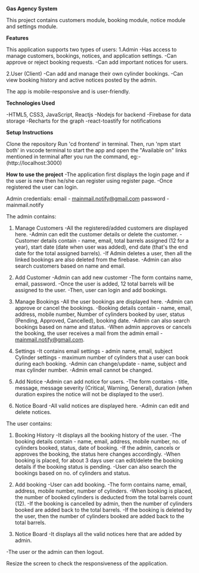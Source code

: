 **Gas Agency System**

This project contains customers module, booking module, notice module and settings module.

**Features**

This application supports two types of users:
1.Admin
-Has access to manage customers, bookings, notices, and application settings.
-Can approve or reject booking requests.
-Can add important notices for users.

2.User (Client)
-Can add and manage their own cylinder bookings.
-Can view booking history and active notices posted by the admin.

The app is mobile-responsive and is user-friendly.

**Technologies Used**

-HTML5, CSS3, JavaScript, Reactjs
-Nodejs for backend
-Firebase for data storage
-Recharts for the graph
-react-toastify for notifications

**Setup Instructions**

Clone the repository
Run 'cd frontend' in terminal.
Then, run 'npm start both' in vscode terminal to start the app and open the "Available on" links mentioned in terminal after you run the command, 
eg:- (http://localhost:3000)

**How to use the project**
-The application first displays the login page and if the user is new then he/she can register using register page.
-Once registered the user can login.

Admin credentials:
email - mainmail.notify@gmail.com
password - mainmail.notify

The admin contains:
1. Manage Customers
 -All the registered/added customers are displayed here.
 -Admin can edit the customer details or delete the customer.
 -Customer details contain - name, email, total barrels assigned (12 for a year),
  start date (date when user was added), end date (that's the end date for the total assigned barrels).
 -If Admin deletes a user, then all the linked bookings are also deleted from the firebase.
 -Admin can also search customers based on name and email.

2. Add Customer
 -Admin can add new customer
 -The form contains name, email, password.
 -Once the user is added, 12 total barrels will be assigned to the user.
 -Then, user can login and add bookings.

3. Manage Bookings
 -All the user bookings are displayed here.
 -Admin can approve or cancel the bookings.
 -Booking details contain - name, email, address, mobile number, Number of cylinders booked by user, 
    status (Pending, Approved, Cancelled), booking date.
 -Admin can also search bookings based on name and status.
 -When admin approves or cancels the booking, the user receives a mail from the admin email - mainmail.notify@gmail.com.

4. Settings
 -It contains email settings - admin name, email, subject
    Cylinder settings - maximum number of cylinders that a user can book during each booking.
 -Admin can change/update - name, subject and max cylinder number.
 -Admin email cannot be changed.

5. Add Notice
 -Admin can add notice for users.
 -The form contains - title, message, message severity (Critical, Warning, General), duration (when duration 
   expires the notice will not be displayed to the user).

6. Notice Board
 -All valid notices are displayed here.
 -Admin can edit and delete notices.

The user contains:
1. Booking History
 -It displays all the booking history of the user.
 -The booking details contain - name, email, address, mobile number, no. of cylinders booked, status, date of booking.
 -If the admin, cancels or approves the booking, the status here changes accordingly.
 -When booking is placed, for about 3 days user can edit/delete the booking details if the booking status is pending.
 -User can also search the bookings based on no. of cylinders and status.

2. Add booking
 -User can add booking.
 -The form contains name, email, address, mobile number, number of cylinders.
 -When booking is placed, the number of booked cylinders is deducted from the total barrels count (12).
 -If the booking is cancelled by admin, then the number of cylinders booked are added back to the total barrels.
 -If the booking is deleted by the user, then the number of cylinders booked are added back to the total barrels.

3. Notice Board
 -It displays all the valid notices here that are added by admin.

-The user or the admin can then logout.

Resize the screen to check the responsiveness of the application.

